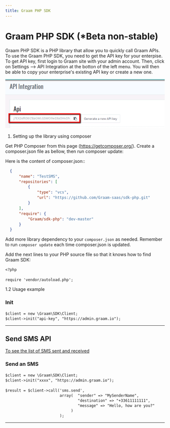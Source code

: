 ```yaml
---
title: Graam PHP SDK
---
```


# Graam PHP SDK (*Beta  non-stable)

Graam PHP SDK is a PHP library that allow you to quickly call Graam APIs. 
To use the Graam PHP SDK, you need to get the API key for your enterpise. To get API key, first login to Graam site with your admin account. Then, click on Settings --> API Integration at the botton of the left menu. You will then be able to copy your enterprise's existing API key or create a new one.

![alt text](/images/get-api-key.png)
 
1. Setting up the library using composer

Get PHP Composer from this page (https://getcomposer.org/).
Create a composer.json file as bellow, then run composer update:

Here is the content of composer.json::

```JSON
  {
      "name": "TestSMS",
      "repositories": [
          {
              "type": "vcs",
              "url": "https://github.com/Graam-saas/sdk-php.git"
          }
      ],
      "require": {
          "Graam/sdk-php": "dev-master"
      }
  }
```

Add more library dependency to your `composer.json` as needed. Remember to run `composer update` each time composer.json is updated.

Add the next lines to your PHP source file so that it knows how to find Graam SDK:

```
<?php

require 'vendor/autoload.php';
```

1.2 Usage example


### Init

```
$client = new \Graam\SDK\Client;
$client->init("api-key", "https://admin.graam.io");
```

---

## Send SMS API
[To see the list of SMS sent and received](/pages/sms/overview)
### Send an SMS

```
$client = new \Graam\SDK\Client;
$client->init("xxxx", "https://admin.graam.io");

$result = $client->call('sms.send',
                        array(  "sender" => "MySenderName",
                                "destination" => "+33611111111",
                                "message" => "Hello, how are you?"
                             )
                        );
```


---

